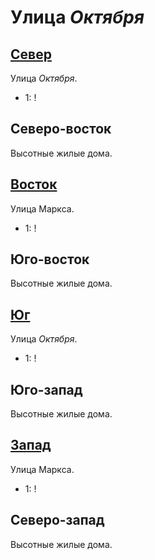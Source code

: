 # Улица *Октября*

## [Север](./550090.md)

Улица *Октября*.

* 1:    !

## Северо-восток

Высотные жилые дома.

## [Восток](./560100.md)

Улица Маркса.

* 1:    !

## Юго-восток

Высотные жилые дома.

## [Юг](./550110.md)

Улица *Октября*.

* 1:    !

## Юго-запад

Высотные жилые дома.

## [Запад](./540100.md)

Улица Маркса.

* 1:    !

## Северо-запад

Высотные жилые дома.
